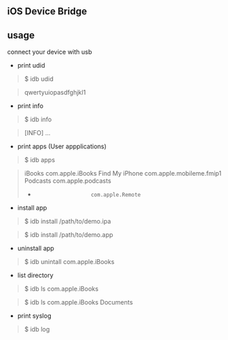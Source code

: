 iOS Device Bridge
--------

## usage

connect your device with usb

* print udid

>  $ idb udid

> qwertyuiopasdfghjkl1

* print info

> $ idb info

> [INFO]
...

* print apps (User appplications)

> $ idb apps

> iBooks                  com.apple.iBooks
> Find My iPhone          com.apple.mobileme.fmip1
> Podcasts                com.apple.podcasts
> -                       com.apple.Remote

* install app

> $ idb install /path/to/demo.ipa

> $ idb install /path/to/demo.app

* uninstall app

> $ idb unintall com.apple.iBooks

* list directory

> $ idb ls com.apple.iBooks 

> $ idb ls com.apple.iBooks Documents

* print syslog

> $ idb log

